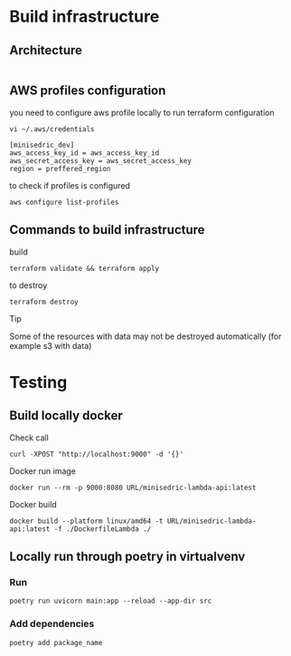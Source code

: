 


# Build infrastructure 
## Architecture 


```{include} docs/architecture.md
```
## AWS profiles configuration
you need to configure aws profile locally to run terraform configuration 

```shell 
vi ~/.aws/credentials
```

```shell 
[minisedric_dev]
aws_access_key_id = aws_access_key_id
aws_secret_access_key = aws_secret_access_key
region = preffered_region
```

to check if profiles is configured

```shell 
aws configure list-profiles           
```


## Commands to build infrastructure 
build 
```shell
terraform validate && terraform apply 
```
 
to destroy 
```shell
terraform destroy      
```


> [!TIP]
> Some of the resources with data may not be destroyed automatically (for example s3 with data)

# Testing 
## Build locally docker 

Check call 
```shell
curl -XPOST "http://localhost:9000" -d '{}'      
```

Docker run image 
```shell 
docker run --rm -p 9000:8080 URL/minisedric-lambda-api:latest      
```

Docker build 
```shell
docker build --platform linux/amd64 -t URL/minisedric-lambda-api:latest -f ./DockerfileLambda ./                               
```

## Locally run through poetry in virtualvenv

### Run
```shell
poetry run uvicorn main:app --reload --app-dir src
```

### Add dependencies

```shell
poetry add package_name
```

